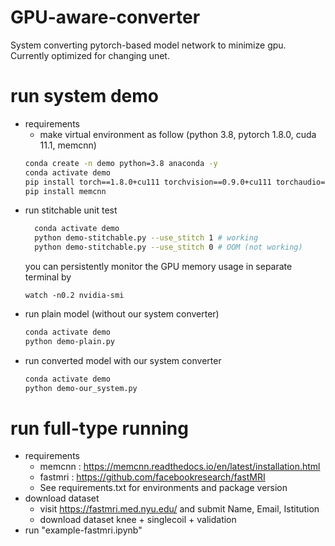 # GPU-aware-converter
System converting pytorch-based model network to minimize gpu.  
Currently optimized for changing unet.


# run system demo
 - requirements
   - make virtual environment as follow (python 3.8, pytorch 1.8.0, cuda 11.1, memcnn)
    ```bash
    conda create -n demo python=3.8 anaconda -y
    conda activate demo
    pip install torch==1.8.0+cu111 torchvision==0.9.0+cu111 torchaudio==0.8.0 -f https://download.pytorch.org/whl/torch_stable.html
    pip install memcnn
    ```
 - run stitchable unit test
    ```bash 
      conda activate demo
      python demo-stitchable.py --use_stitch 1 # working
      python demo-stitchable.py --use_stitch 0 # OOM (not working)
    ```
    you can persistently monitor the GPU memory usage in separate terminal by
    ```
    watch -n0.2 nvidia-smi
    ```
 - run plain model (without our system converter)
    ```bash 
    conda activate demo
    python demo-plain.py
    ```
 - run converted model with our system converter
    ```bash
    conda activate demo
    python demo-our_system.py
    ```
 
# run full-type running
 - requirements
   - memcnn : https://memcnn.readthedocs.io/en/latest/installation.html 
   - fastmri : https://github.com/facebookresearch/fastMRI
   - See requirements.txt for environments and package version
 - download dataset
   - visit https://fastmri.med.nyu.edu/ and submit Name, Email, Istitution
   - download dataset knee + singlecoil + validation
 - run "example-fastmri.ipynb"

